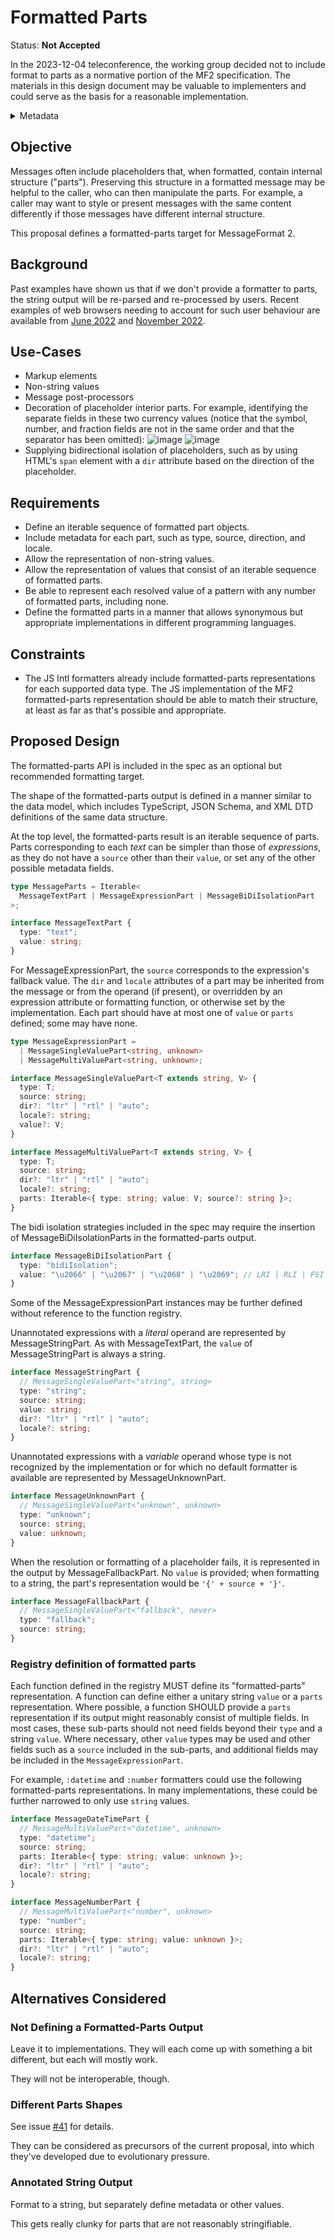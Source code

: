 # Formatted Parts

Status: **Not Accepted**

In the 2023-12-04 teleconference, the working group decided not
to include format to parts as a normative portion of the MF2 specification.
The materials in this design document may be valuable to implementers
and could serve as the basis for a reasonable implementation.

<details>
	<summary>Metadata</summary>
	<dl>
		<dt>Contributors</dt>
		<dd>@eemeli</dd>
		<dt>First proposed</dt>
		<dd>2023-08-29</dd>
		<dt>Pull Requests</dt>
		<dd><a href="https://github.com/unicode-org/message-format-wg/pull/463">#463</a></dd>
		<dd><a href="https://github.com/unicode-org/message-format-wg/pull/550">#550</a></dd>
	</dl>
</details>

## Objective

Messages often include placeholders that,
when formatted, contain internal structure ("parts").
Preserving this structure in a formatted message
may be helpful to the caller,
who can then manipulate the parts.
For example, a caller may want to style or present
messages with the same content differently
if those messages have different internal structure.

This proposal defines a formatted-parts target for MessageFormat 2.

## Background

Past examples have shown us that if we don't provide a formatter to parts,
the string output will be re-parsed and re-processed by users.
Recent examples of web browsers needing to account for such user behaviour are available from
[June 2022](https://github.com/WebKit/WebKit/commit/1dc01f753d89a85ee19df8e8bd75f4aece80c594) and
[November 2022](https://bugs.chromium.org/p/v8/issues/detail?id=13494).

## Use-Cases

- Markup elements
- Non-string values
- Message post-processors
- Decoration of placeholder interior parts.
  For example, identifying the separate fields in these two currency values
  (notice that the symbol, number, and fraction fields
  are not in the same order and that the separator has been omitted):
  ![image](https://github.com/unicode-org/message-format-wg/assets/69082/cb68c87f-9c0c-4bc6-b9a0-b1f97b2b789a)
  ![image](https://github.com/unicode-org/message-format-wg/assets/69082/aedd4e66-7d47-4026-8b93-4ba061bb4d84)
- Supplying bidirectional isolation of placeholders,
  such as by using HTML's `span` element with a `dir` attribute
  based on the direction of the placeholder.

## Requirements

- Define an iterable sequence of formatted part objects.
- Include metadata for each part, such as type, source, direction, and locale.
- Allow the representation of non-string values.
- Allow the representation of values that consist of an iterable sequence of formatted parts.
- Be able to represent each resolved value of a pattern with any number of formatted parts, including none.
- Define the formatted parts in a manner that allows synonymous but appropriate implementations in different programming languages.

## Constraints

- The JS Intl formatters already include formatted-parts representations for each supported data type.
  The JS implementation of the MF2 formatted-parts representation should be able to match their structure,
  at least as far as that's possible and appropriate.

## Proposed Design

The formatted-parts API is included in the spec as an optional but recommended formatting target.

The shape of the formatted-parts output is defined in a manner similar to the data model,
which includes TypeScript, JSON Schema, and XML DTD definitions of the same data structure.

At the top level, the formatted-parts result is an iterable sequence of parts.
Parts corresponding to each _text_ can be simpler than those of _expressions_,
as they do not have a `source` other than their `value`,
or set any of the other possible metadata fields.

```ts
type MessageParts = Iterable<
  MessageTextPart | MessageExpressionPart | MessageBiDiIsolationPart
>;

interface MessageTextPart {
  type: "text";
  value: string;
}
```

For MessageExpressionPart, the `source` corresponds to the expression's fallback value.
The `dir` and `locale` attributes of a part may be inherited from the message
or from the operand (if present),
or overridden by an expression attribute or formatting function,
or otherwise set by the implementation.
Each part should have at most one of `value` or `parts` defined;
some may have none.

```ts
type MessageExpressionPart =
  | MessageSingleValuePart<string, unknown>
  | MessageMultiValuePart<string, unknown>;

interface MessageSingleValuePart<T extends string, V> {
  type: T;
  source: string;
  dir?: "ltr" | "rtl" | "auto";
  locale?: string;
  value?: V;
}

interface MessageMultiValuePart<T extends string, V> {
  type: T;
  source: string;
  dir?: "ltr" | "rtl" | "auto";
  locale?: string;
  parts: Iterable<{ type: string; value: V; source?: string }>;
}
```

The bidi isolation strategies included in the spec may require
the insertion of MessageBiDiIsolationParts in the formatted-parts output.

```ts
interface MessageBiDiIsolationPart {
  type: "bidiIsolation";
  value: "\u2066" | "\u2067" | "\u2068" | "\u2069"; // LRI | RLI | FSI | PDI
}
```

Some of the MessageExpressionPart instances may be further defined
without reference to the function registry.

Unannotated expressions with a _literal_ operand
are represented by MessageStringPart.
As with MessageTextPart,
the `value` of MessageStringPart is always a string.

```ts
interface MessageStringPart {
  // MessageSingleValuePart<"string", string>
  type: "string";
  source: string;
  value: string;
  dir?: "ltr" | "rtl" | "auto";
  locale?: string;
}
```

Unannotated expressions with a _variable_ operand
whose type is not recognized by the implementation
or for which no default formatter is available
are represented by MessageUnknownPart.

```ts
interface MessageUnknownPart {
  // MessageSingleValuePart<"unknown", unknown>
  type: "unknown";
  source: string;
  value: unknown;
}
```

When the resolution or formatting of a placeholder fails,
it is represented in the output by MessageFallbackPart.
No `value` is provided; when formatting to a string,
the part's representation would be `'{' + source + '}'`.

```ts
interface MessageFallbackPart {
  // MessageSingleValuePart<"fallback", never>
  type: "fallback";
  source: string;
}
```

### Registry definition of formatted parts

Each function defined in the registry MUST define its "formatted-parts" representation.
A function can define either a unitary string `value` or a `parts` representation.
Where possible, a function SHOULD provide a `parts` representation
if its output might reasonably consist of multiple fields.
In most cases, these sub-parts should not need fields beyond their `type` and a string `value`.
Where necessary, other `value` types may be used
and other fields such as a `source` included in the sub-parts,
and additional fields may be included in the `MessageExpressionPart`.

For example, `:datetime` and `:number` formatters could use the following formatted-parts representations.
In many implementations, these could be further narrowed to only use `string` values.

```ts
interface MessageDateTimePart {
  // MessageMultiValuePart<"datetime", unknown>
  type: "datetime";
  source: string;
  parts: Iterable<{ type: string; value: unknown }>;
  dir?: "ltr" | "rtl" | "auto";
  locale?: string;
}

interface MessageNumberPart {
  // MessageMultiValuePart<"number", unknown>
  type: "number";
  source: string;
  parts: Iterable<{ type: string; value: unknown }>;
  dir?: "ltr" | "rtl" | "auto";
  locale?: string;
}
```

## Alternatives Considered

### Not Defining a Formatted-Parts Output

Leave it to implementations.
They will each come up with something a bit different,
but each will mostly work.

They will not be interoperable, though.

### Different Parts Shapes

See issue <a href="https://github.com/unicode-org/message-format-wg/issues/41">#41</a> for details.

They can be considered as precursors of the current proposal,
into which they've developed due to evolutionary pressure.

### Annotated String Output

Format to a string, but separately define metadata or other values.

This gets really clunky for parts that are not reasonably stringifiable.
